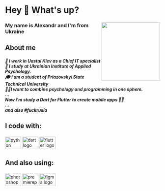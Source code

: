 <h1 align="left">Hey 👋 What's up?</h1>

###

<img align="right" height="190" src="https://media0.giphy.com/media/pccw37S5N8pZXtd7Ic/giphy.gif?cid=ecf05e47furjeybv9oohnajon9kbryh0w9ltpqj8h7mjwv5j&ep=v1_gifs_search&rid=giphy.gif&ct=g"  />

###

<h3 align="left">My name is Alexandr and I'm from Ukraine</h3>

###

<h2 align="left">About me</h2>

###

<h5 align="left">🫡 I work in Uastal Kiev as a Chief IT specialist<br>🧠 I study at Ukrainian Institute of Applied Psychology.<br>🎓 I am a student of Priazovskyi State Technical University<br>🧠📲I want to combine psychology and programming in one sphere.<br>...<br>Now i'm study a Dart for Flutter to create mobile apps 📱😈<br>...<br>and also #fuckrusia</h5>

###

<h2 align="left">I code with:</h2>

###

<div align="left">
  <img src="https://cdn.jsdelivr.net/gh/devicons/devicon/icons/python/python-original.svg" height="40" width="52" alt="python logo"  />
  <img src="https://cdn.jsdelivr.net/gh/devicons/devicon/icons/dart/dart-original.svg" height="40" width="52" alt="dart logo"  />
  <img src="https://cdn.jsdelivr.net/gh/devicons/devicon/icons/flutter/flutter-original.svg" height="40" width="52" alt="flutter logo"  />
</div>

###

<h2 align="left">And also using:</h2>

###

<div align="left">
  <img src="https://cdn.jsdelivr.net/gh/devicons/devicon/icons/photoshop/photoshop-plain.svg" height="40" width="52" alt="photoshop logo"  />
  <img src="https://cdn.jsdelivr.net/gh/devicons/devicon/icons/premierepro/premierepro-plain.svg" height="40" width="52" alt="premierepro logo"  />
  <img src="https://cdn.jsdelivr.net/gh/devicons/devicon/icons/figma/figma-original.svg" height="40" width="52" alt="figma logo"  />
</div>

###
